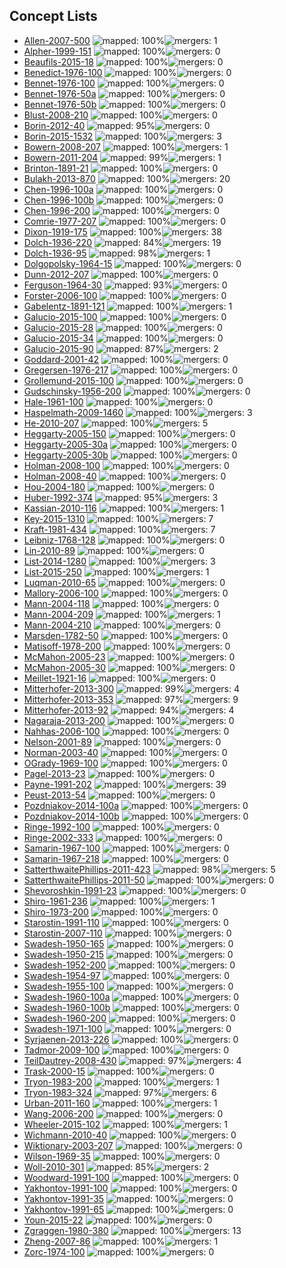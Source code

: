 ## Concept Lists

 - [Allen-2007-500](Allen-2007-500.tsv) ![mapped: 100%](https://img.shields.io/badge/mapped-100%25-brightgreen.svg "mapped: 100%")![mergers: 1](https://img.shields.io/badge/mergers-1-red.svg "mergers: 1")
 - [Alpher-1999-151](Alpher-1999-151.tsv) ![mapped: 100%](https://img.shields.io/badge/mapped-100%25-brightgreen.svg "mapped: 100%")![mergers: 0](https://img.shields.io/badge/mergers-0-brightgreen.svg "mergers: 0")
 - [Beaufils-2015-18](Beaufils-2015-18.tsv) ![mapped: 100%](https://img.shields.io/badge/mapped-100%25-brightgreen.svg "mapped: 100%")![mergers: 0](https://img.shields.io/badge/mergers-0-brightgreen.svg "mergers: 0")
 - [Benedict-1976-100](Benedict-1976-100.tsv) ![mapped: 100%](https://img.shields.io/badge/mapped-100%25-brightgreen.svg "mapped: 100%")![mergers: 0](https://img.shields.io/badge/mergers-0-brightgreen.svg "mergers: 0")
 - [Bennet-1976-100](Bennet-1976-100.tsv) ![mapped: 100%](https://img.shields.io/badge/mapped-100%25-brightgreen.svg "mapped: 100%")![mergers: 0](https://img.shields.io/badge/mergers-0-brightgreen.svg "mergers: 0")
 - [Bennet-1976-50a](Bennet-1976-50a.tsv) ![mapped: 100%](https://img.shields.io/badge/mapped-100%25-brightgreen.svg "mapped: 100%")![mergers: 0](https://img.shields.io/badge/mergers-0-brightgreen.svg "mergers: 0")
 - [Bennet-1976-50b](Bennet-1976-50b.tsv) ![mapped: 100%](https://img.shields.io/badge/mapped-100%25-brightgreen.svg "mapped: 100%")![mergers: 0](https://img.shields.io/badge/mergers-0-brightgreen.svg "mergers: 0")
 - [Blust-2008-210](Blust-2008-210.tsv) ![mapped: 100%](https://img.shields.io/badge/mapped-100%25-brightgreen.svg "mapped: 100%")![mergers: 0](https://img.shields.io/badge/mergers-0-brightgreen.svg "mergers: 0")
 - [Borin-2012-40](Borin-2012-40.tsv) ![mapped: 95%](https://img.shields.io/badge/mapped-95%25-red.svg "mapped: 95%")![mergers: 0](https://img.shields.io/badge/mergers-0-brightgreen.svg "mergers: 0")
 - [Borin-2015-1532](Borin-2015-1532.tsv) ![mapped: 100%](https://img.shields.io/badge/mapped-100%25-brightgreen.svg "mapped: 100%")![mergers: 3](https://img.shields.io/badge/mergers-3-red.svg "mergers: 3")
 - [Bowern-2008-207](Bowern-2008-207.tsv) ![mapped: 100%](https://img.shields.io/badge/mapped-100%25-brightgreen.svg "mapped: 100%")![mergers: 1](https://img.shields.io/badge/mergers-1-red.svg "mergers: 1")
 - [Bowern-2011-204](Bowern-2011-204.tsv) ![mapped: 99%](https://img.shields.io/badge/mapped-99%25-brightgreen.svg "mapped: 99%")![mergers: 1](https://img.shields.io/badge/mergers-1-red.svg "mergers: 1")
 - [Brinton-1891-21](Brinton-1891-21.tsv) ![mapped: 100%](https://img.shields.io/badge/mapped-100%25-brightgreen.svg "mapped: 100%")![mergers: 0](https://img.shields.io/badge/mergers-0-brightgreen.svg "mergers: 0")
 - [Bulakh-2013-870](Bulakh-2013-870.tsv) ![mapped: 100%](https://img.shields.io/badge/mapped-100%25-brightgreen.svg "mapped: 100%")![mergers: 20](https://img.shields.io/badge/mergers-20-red.svg "mergers: 20")
 - [Chen-1996-100a](Chen-1996-100a.tsv) ![mapped: 100%](https://img.shields.io/badge/mapped-100%25-brightgreen.svg "mapped: 100%")![mergers: 0](https://img.shields.io/badge/mergers-0-brightgreen.svg "mergers: 0")
 - [Chen-1996-100b](Chen-1996-100b.tsv) ![mapped: 100%](https://img.shields.io/badge/mapped-100%25-brightgreen.svg "mapped: 100%")![mergers: 0](https://img.shields.io/badge/mergers-0-brightgreen.svg "mergers: 0")
 - [Chen-1996-200](Chen-1996-200.tsv) ![mapped: 100%](https://img.shields.io/badge/mapped-100%25-brightgreen.svg "mapped: 100%")![mergers: 0](https://img.shields.io/badge/mergers-0-brightgreen.svg "mergers: 0")
 - [Comrie-1977-207](Comrie-1977-207.tsv) ![mapped: 100%](https://img.shields.io/badge/mapped-100%25-brightgreen.svg "mapped: 100%")![mergers: 0](https://img.shields.io/badge/mergers-0-brightgreen.svg "mergers: 0")
 - [Dixon-1919-175](Dixon-1919-175.tsv) ![mapped: 100%](https://img.shields.io/badge/mapped-100%25-brightgreen.svg "mapped: 100%")![mergers: 38](https://img.shields.io/badge/mergers-38-red.svg "mergers: 38")
 - [Dolch-1936-220](Dolch-1936-220.tsv) ![mapped: 84%](https://img.shields.io/badge/mapped-84%25-red.svg "mapped: 84%")![mergers: 19](https://img.shields.io/badge/mergers-19-red.svg "mergers: 19")
 - [Dolch-1936-95](Dolch-1936-95.tsv) ![mapped: 98%](https://img.shields.io/badge/mapped-98%25-red.svg "mapped: 98%")![mergers: 1](https://img.shields.io/badge/mergers-1-red.svg "mergers: 1")
 - [Dolgopolsky-1964-15](Dolgopolsky-1964-15.tsv) ![mapped: 100%](https://img.shields.io/badge/mapped-100%25-brightgreen.svg "mapped: 100%")![mergers: 0](https://img.shields.io/badge/mergers-0-brightgreen.svg "mergers: 0")
 - [Dunn-2012-207](Dunn-2012-207.tsv) ![mapped: 100%](https://img.shields.io/badge/mapped-100%25-brightgreen.svg "mapped: 100%")![mergers: 0](https://img.shields.io/badge/mergers-0-brightgreen.svg "mergers: 0")
 - [Ferguson-1964-30](Ferguson-1964-30.tsv) ![mapped: 93%](https://img.shields.io/badge/mapped-93%25-red.svg "mapped: 93%")![mergers: 0](https://img.shields.io/badge/mergers-0-brightgreen.svg "mergers: 0")
 - [Forster-2006-100](Forster-2006-100.tsv) ![mapped: 100%](https://img.shields.io/badge/mapped-100%25-brightgreen.svg "mapped: 100%")![mergers: 0](https://img.shields.io/badge/mergers-0-brightgreen.svg "mergers: 0")
 - [Gabelentz-1891-121](Gabelentz-1891-121.tsv) ![mapped: 100%](https://img.shields.io/badge/mapped-100%25-brightgreen.svg "mapped: 100%")![mergers: 1](https://img.shields.io/badge/mergers-1-red.svg "mergers: 1")
 - [Galucio-2015-100](Galucio-2015-100.tsv) ![mapped: 100%](https://img.shields.io/badge/mapped-100%25-brightgreen.svg "mapped: 100%")![mergers: 0](https://img.shields.io/badge/mergers-0-brightgreen.svg "mergers: 0")
 - [Galucio-2015-28](Galucio-2015-28.tsv) ![mapped: 100%](https://img.shields.io/badge/mapped-100%25-brightgreen.svg "mapped: 100%")![mergers: 0](https://img.shields.io/badge/mergers-0-brightgreen.svg "mergers: 0")
 - [Galucio-2015-34](Galucio-2015-34.tsv) ![mapped: 100%](https://img.shields.io/badge/mapped-100%25-brightgreen.svg "mapped: 100%")![mergers: 0](https://img.shields.io/badge/mergers-0-brightgreen.svg "mergers: 0")
 - [Galucio-2015-90](Galucio-2015-90.tsv) ![mapped: 87%](https://img.shields.io/badge/mapped-87%25-red.svg "mapped: 87%")![mergers: 2](https://img.shields.io/badge/mergers-2-red.svg "mergers: 2")
 - [Goddard-2001-42](Goddard-2001-42.tsv) ![mapped: 100%](https://img.shields.io/badge/mapped-100%25-brightgreen.svg "mapped: 100%")![mergers: 0](https://img.shields.io/badge/mergers-0-brightgreen.svg "mergers: 0")
 - [Gregersen-1976-217](Gregersen-1976-217.tsv) ![mapped: 100%](https://img.shields.io/badge/mapped-100%25-brightgreen.svg "mapped: 100%")![mergers: 0](https://img.shields.io/badge/mergers-0-brightgreen.svg "mergers: 0")
 - [Grollemund-2015-100](Grollemund-2015-100.tsv) ![mapped: 100%](https://img.shields.io/badge/mapped-100%25-brightgreen.svg "mapped: 100%")![mergers: 0](https://img.shields.io/badge/mergers-0-brightgreen.svg "mergers: 0")
 - [Gudschinsky-1956-200](Gudschinsky-1956-200.tsv) ![mapped: 100%](https://img.shields.io/badge/mapped-100%25-brightgreen.svg "mapped: 100%")![mergers: 0](https://img.shields.io/badge/mergers-0-brightgreen.svg "mergers: 0")
 - [Hale-1961-100](Hale-1961-100.tsv) ![mapped: 100%](https://img.shields.io/badge/mapped-100%25-brightgreen.svg "mapped: 100%")![mergers: 0](https://img.shields.io/badge/mergers-0-brightgreen.svg "mergers: 0")
 - [Haspelmath-2009-1460](Haspelmath-2009-1460.tsv) ![mapped: 100%](https://img.shields.io/badge/mapped-100%25-brightgreen.svg "mapped: 100%")![mergers: 3](https://img.shields.io/badge/mergers-3-red.svg "mergers: 3")
 - [He-2010-207](He-2010-207.tsv) ![mapped: 100%](https://img.shields.io/badge/mapped-100%25-brightgreen.svg "mapped: 100%")![mergers: 5](https://img.shields.io/badge/mergers-5-red.svg "mergers: 5")
 - [Heggarty-2005-150](Heggarty-2005-150.tsv) ![mapped: 100%](https://img.shields.io/badge/mapped-100%25-brightgreen.svg "mapped: 100%")![mergers: 0](https://img.shields.io/badge/mergers-0-brightgreen.svg "mergers: 0")
 - [Heggarty-2005-30a](Heggarty-2005-30a.tsv) ![mapped: 100%](https://img.shields.io/badge/mapped-100%25-brightgreen.svg "mapped: 100%")![mergers: 0](https://img.shields.io/badge/mergers-0-brightgreen.svg "mergers: 0")
 - [Heggarty-2005-30b](Heggarty-2005-30b.tsv) ![mapped: 100%](https://img.shields.io/badge/mapped-100%25-brightgreen.svg "mapped: 100%")![mergers: 0](https://img.shields.io/badge/mergers-0-brightgreen.svg "mergers: 0")
 - [Holman-2008-100](Holman-2008-100.tsv) ![mapped: 100%](https://img.shields.io/badge/mapped-100%25-brightgreen.svg "mapped: 100%")![mergers: 0](https://img.shields.io/badge/mergers-0-brightgreen.svg "mergers: 0")
 - [Holman-2008-40](Holman-2008-40.tsv) ![mapped: 100%](https://img.shields.io/badge/mapped-100%25-brightgreen.svg "mapped: 100%")![mergers: 0](https://img.shields.io/badge/mergers-0-brightgreen.svg "mergers: 0")
 - [Hou-2004-180](Hou-2004-180.tsv) ![mapped: 100%](https://img.shields.io/badge/mapped-100%25-brightgreen.svg "mapped: 100%")![mergers: 0](https://img.shields.io/badge/mergers-0-brightgreen.svg "mergers: 0")
 - [Huber-1992-374](Huber-1992-374.tsv) ![mapped: 95%](https://img.shields.io/badge/mapped-95%25-red.svg "mapped: 95%")![mergers: 3](https://img.shields.io/badge/mergers-3-red.svg "mergers: 3")
 - [Kassian-2010-116](Kassian-2010-116.tsv) ![mapped: 100%](https://img.shields.io/badge/mapped-100%25-brightgreen.svg "mapped: 100%")![mergers: 1](https://img.shields.io/badge/mergers-1-red.svg "mergers: 1")
 - [Key-2015-1310](Key-2015-1310.tsv) ![mapped: 100%](https://img.shields.io/badge/mapped-100%25-brightgreen.svg "mapped: 100%")![mergers: 7](https://img.shields.io/badge/mergers-7-red.svg "mergers: 7")
 - [Kraft-1981-434](Kraft-1981-434.tsv) ![mapped: 100%](https://img.shields.io/badge/mapped-100%25-brightgreen.svg "mapped: 100%")![mergers: 7](https://img.shields.io/badge/mergers-7-red.svg "mergers: 7")
 - [Leibniz-1768-128](Leibniz-1768-128.tsv) ![mapped: 100%](https://img.shields.io/badge/mapped-100%25-brightgreen.svg "mapped: 100%")![mergers: 0](https://img.shields.io/badge/mergers-0-brightgreen.svg "mergers: 0")
 - [Lin-2010-89](Lin-2010-89.tsv) ![mapped: 100%](https://img.shields.io/badge/mapped-100%25-brightgreen.svg "mapped: 100%")![mergers: 0](https://img.shields.io/badge/mergers-0-brightgreen.svg "mergers: 0")
 - [List-2014-1280](List-2014-1280.tsv) ![mapped: 100%](https://img.shields.io/badge/mapped-100%25-brightgreen.svg "mapped: 100%")![mergers: 3](https://img.shields.io/badge/mergers-3-red.svg "mergers: 3")
 - [List-2015-250](List-2015-250.tsv) ![mapped: 100%](https://img.shields.io/badge/mapped-100%25-brightgreen.svg "mapped: 100%")![mergers: 1](https://img.shields.io/badge/mergers-1-red.svg "mergers: 1")
 - [Luqman-2010-65](Luqman-2010-65.tsv) ![mapped: 100%](https://img.shields.io/badge/mapped-100%25-brightgreen.svg "mapped: 100%")![mergers: 0](https://img.shields.io/badge/mergers-0-brightgreen.svg "mergers: 0")
 - [Mallory-2006-100](Mallory-2006-100.tsv) ![mapped: 100%](https://img.shields.io/badge/mapped-100%25-brightgreen.svg "mapped: 100%")![mergers: 0](https://img.shields.io/badge/mergers-0-brightgreen.svg "mergers: 0")
 - [Mann-2004-118](Mann-2004-118.tsv) ![mapped: 100%](https://img.shields.io/badge/mapped-100%25-brightgreen.svg "mapped: 100%")![mergers: 0](https://img.shields.io/badge/mergers-0-brightgreen.svg "mergers: 0")
 - [Mann-2004-209](Mann-2004-209.tsv) ![mapped: 100%](https://img.shields.io/badge/mapped-100%25-brightgreen.svg "mapped: 100%")![mergers: 1](https://img.shields.io/badge/mergers-1-red.svg "mergers: 1")
 - [Mann-2004-210](Mann-2004-210.tsv) ![mapped: 100%](https://img.shields.io/badge/mapped-100%25-brightgreen.svg "mapped: 100%")![mergers: 0](https://img.shields.io/badge/mergers-0-brightgreen.svg "mergers: 0")
 - [Marsden-1782-50](Marsden-1782-50.tsv) ![mapped: 100%](https://img.shields.io/badge/mapped-100%25-brightgreen.svg "mapped: 100%")![mergers: 0](https://img.shields.io/badge/mergers-0-brightgreen.svg "mergers: 0")
 - [Matisoff-1978-200](Matisoff-1978-200.tsv) ![mapped: 100%](https://img.shields.io/badge/mapped-100%25-brightgreen.svg "mapped: 100%")![mergers: 0](https://img.shields.io/badge/mergers-0-brightgreen.svg "mergers: 0")
 - [McMahon-2005-23](McMahon-2005-23.tsv) ![mapped: 100%](https://img.shields.io/badge/mapped-100%25-brightgreen.svg "mapped: 100%")![mergers: 0](https://img.shields.io/badge/mergers-0-brightgreen.svg "mergers: 0")
 - [McMahon-2005-30](McMahon-2005-30.tsv) ![mapped: 100%](https://img.shields.io/badge/mapped-100%25-brightgreen.svg "mapped: 100%")![mergers: 0](https://img.shields.io/badge/mergers-0-brightgreen.svg "mergers: 0")
 - [Meillet-1921-16](Meillet-1921-16.tsv) ![mapped: 100%](https://img.shields.io/badge/mapped-100%25-brightgreen.svg "mapped: 100%")![mergers: 0](https://img.shields.io/badge/mergers-0-brightgreen.svg "mergers: 0")
 - [Mitterhofer-2013-300](Mitterhofer-2013-300.tsv) ![mapped: 99%](https://img.shields.io/badge/mapped-99%25-brightgreen.svg "mapped: 99%")![mergers: 4](https://img.shields.io/badge/mergers-4-red.svg "mergers: 4")
 - [Mitterhofer-2013-353](Mitterhofer-2013-353.tsv) ![mapped: 97%](https://img.shields.io/badge/mapped-97%25-red.svg "mapped: 97%")![mergers: 9](https://img.shields.io/badge/mergers-9-red.svg "mergers: 9")
 - [Mitterhofer-2013-92](Mitterhofer-2013-92.tsv) ![mapped: 94%](https://img.shields.io/badge/mapped-94%25-red.svg "mapped: 94%")![mergers: 4](https://img.shields.io/badge/mergers-4-red.svg "mergers: 4")
 - [Nagaraja-2013-200](Nagaraja-2013-200.tsv) ![mapped: 100%](https://img.shields.io/badge/mapped-100%25-brightgreen.svg "mapped: 100%")![mergers: 0](https://img.shields.io/badge/mergers-0-brightgreen.svg "mergers: 0")
 - [Nahhas-2006-100](Nahhas-2006-100.tsv) ![mapped: 100%](https://img.shields.io/badge/mapped-100%25-brightgreen.svg "mapped: 100%")![mergers: 0](https://img.shields.io/badge/mergers-0-brightgreen.svg "mergers: 0")
 - [Nelson-2001-89](Nelson-2001-89.tsv) ![mapped: 100%](https://img.shields.io/badge/mapped-100%25-brightgreen.svg "mapped: 100%")![mergers: 0](https://img.shields.io/badge/mergers-0-brightgreen.svg "mergers: 0")
 - [Norman-2003-40](Norman-2003-40.tsv) ![mapped: 100%](https://img.shields.io/badge/mapped-100%25-brightgreen.svg "mapped: 100%")![mergers: 0](https://img.shields.io/badge/mergers-0-brightgreen.svg "mergers: 0")
 - [OGrady-1969-100](OGrady-1969-100.tsv) ![mapped: 100%](https://img.shields.io/badge/mapped-100%25-brightgreen.svg "mapped: 100%")![mergers: 0](https://img.shields.io/badge/mergers-0-brightgreen.svg "mergers: 0")
 - [Pagel-2013-23](Pagel-2013-23.tsv) ![mapped: 100%](https://img.shields.io/badge/mapped-100%25-brightgreen.svg "mapped: 100%")![mergers: 0](https://img.shields.io/badge/mergers-0-brightgreen.svg "mergers: 0")
 - [Payne-1991-202](Payne-1991-202.tsv) ![mapped: 100%](https://img.shields.io/badge/mapped-100%25-brightgreen.svg "mapped: 100%")![mergers: 39](https://img.shields.io/badge/mergers-39-red.svg "mergers: 39")
 - [Peust-2013-54](Peust-2013-54.tsv) ![mapped: 100%](https://img.shields.io/badge/mapped-100%25-brightgreen.svg "mapped: 100%")![mergers: 0](https://img.shields.io/badge/mergers-0-brightgreen.svg "mergers: 0")
 - [Pozdniakov-2014-100a](Pozdniakov-2014-100a.tsv) ![mapped: 100%](https://img.shields.io/badge/mapped-100%25-brightgreen.svg "mapped: 100%")![mergers: 0](https://img.shields.io/badge/mergers-0-brightgreen.svg "mergers: 0")
 - [Pozdniakov-2014-100b](Pozdniakov-2014-100b.tsv) ![mapped: 100%](https://img.shields.io/badge/mapped-100%25-brightgreen.svg "mapped: 100%")![mergers: 0](https://img.shields.io/badge/mergers-0-brightgreen.svg "mergers: 0")
 - [Ringe-1992-100](Ringe-1992-100.tsv) ![mapped: 100%](https://img.shields.io/badge/mapped-100%25-brightgreen.svg "mapped: 100%")![mergers: 0](https://img.shields.io/badge/mergers-0-brightgreen.svg "mergers: 0")
 - [Ringe-2002-333](Ringe-2002-333.tsv) ![mapped: 100%](https://img.shields.io/badge/mapped-100%25-brightgreen.svg "mapped: 100%")![mergers: 0](https://img.shields.io/badge/mergers-0-brightgreen.svg "mergers: 0")
 - [Samarin-1967-100](Samarin-1967-100.tsv) ![mapped: 100%](https://img.shields.io/badge/mapped-100%25-brightgreen.svg "mapped: 100%")![mergers: 0](https://img.shields.io/badge/mergers-0-brightgreen.svg "mergers: 0")
 - [Samarin-1967-218](Samarin-1967-218.tsv) ![mapped: 100%](https://img.shields.io/badge/mapped-100%25-brightgreen.svg "mapped: 100%")![mergers: 0](https://img.shields.io/badge/mergers-0-brightgreen.svg "mergers: 0")
 - [SatterthwaitePhillips-2011-423](SatterthwaitePhillips-2011-423.tsv) ![mapped: 98%](https://img.shields.io/badge/mapped-98%25-red.svg "mapped: 98%")![mergers: 5](https://img.shields.io/badge/mergers-5-red.svg "mergers: 5")
 - [SatterthwaitePhillips-2011-50](SatterthwaitePhillips-2011-50.tsv) ![mapped: 100%](https://img.shields.io/badge/mapped-100%25-brightgreen.svg "mapped: 100%")![mergers: 0](https://img.shields.io/badge/mergers-0-brightgreen.svg "mergers: 0")
 - [Shevoroshkin-1991-23](Shevoroshkin-1991-23.tsv) ![mapped: 100%](https://img.shields.io/badge/mapped-100%25-brightgreen.svg "mapped: 100%")![mergers: 0](https://img.shields.io/badge/mergers-0-brightgreen.svg "mergers: 0")
 - [Shiro-1961-236](Shiro-1961-236.tsv) ![mapped: 100%](https://img.shields.io/badge/mapped-100%25-brightgreen.svg "mapped: 100%")![mergers: 1](https://img.shields.io/badge/mergers-1-red.svg "mergers: 1")
 - [Shiro-1973-200](Shiro-1973-200.tsv) ![mapped: 100%](https://img.shields.io/badge/mapped-100%25-brightgreen.svg "mapped: 100%")![mergers: 0](https://img.shields.io/badge/mergers-0-brightgreen.svg "mergers: 0")
 - [Starostin-1991-110](Starostin-1991-110.tsv) ![mapped: 100%](https://img.shields.io/badge/mapped-100%25-brightgreen.svg "mapped: 100%")![mergers: 0](https://img.shields.io/badge/mergers-0-brightgreen.svg "mergers: 0")
 - [Starostin-2007-110](Starostin-2007-110.tsv) ![mapped: 100%](https://img.shields.io/badge/mapped-100%25-brightgreen.svg "mapped: 100%")![mergers: 0](https://img.shields.io/badge/mergers-0-brightgreen.svg "mergers: 0")
 - [Swadesh-1950-165](Swadesh-1950-165.tsv) ![mapped: 100%](https://img.shields.io/badge/mapped-100%25-brightgreen.svg "mapped: 100%")![mergers: 0](https://img.shields.io/badge/mergers-0-brightgreen.svg "mergers: 0")
 - [Swadesh-1950-215](Swadesh-1950-215.tsv) ![mapped: 100%](https://img.shields.io/badge/mapped-100%25-brightgreen.svg "mapped: 100%")![mergers: 0](https://img.shields.io/badge/mergers-0-brightgreen.svg "mergers: 0")
 - [Swadesh-1952-200](Swadesh-1952-200.tsv) ![mapped: 100%](https://img.shields.io/badge/mapped-100%25-brightgreen.svg "mapped: 100%")![mergers: 0](https://img.shields.io/badge/mergers-0-brightgreen.svg "mergers: 0")
 - [Swadesh-1954-97](Swadesh-1954-97.tsv) ![mapped: 100%](https://img.shields.io/badge/mapped-100%25-brightgreen.svg "mapped: 100%")![mergers: 0](https://img.shields.io/badge/mergers-0-brightgreen.svg "mergers: 0")
 - [Swadesh-1955-100](Swadesh-1955-100.tsv) ![mapped: 100%](https://img.shields.io/badge/mapped-100%25-brightgreen.svg "mapped: 100%")![mergers: 0](https://img.shields.io/badge/mergers-0-brightgreen.svg "mergers: 0")
 - [Swadesh-1960-100a](Swadesh-1960-100a.tsv) ![mapped: 100%](https://img.shields.io/badge/mapped-100%25-brightgreen.svg "mapped: 100%")![mergers: 0](https://img.shields.io/badge/mergers-0-brightgreen.svg "mergers: 0")
 - [Swadesh-1960-100b](Swadesh-1960-100b.tsv) ![mapped: 100%](https://img.shields.io/badge/mapped-100%25-brightgreen.svg "mapped: 100%")![mergers: 0](https://img.shields.io/badge/mergers-0-brightgreen.svg "mergers: 0")
 - [Swadesh-1960-200](Swadesh-1960-200.tsv) ![mapped: 100%](https://img.shields.io/badge/mapped-100%25-brightgreen.svg "mapped: 100%")![mergers: 0](https://img.shields.io/badge/mergers-0-brightgreen.svg "mergers: 0")
 - [Swadesh-1971-100](Swadesh-1971-100.tsv) ![mapped: 100%](https://img.shields.io/badge/mapped-100%25-brightgreen.svg "mapped: 100%")![mergers: 0](https://img.shields.io/badge/mergers-0-brightgreen.svg "mergers: 0")
 - [Syrjaenen-2013-226](Syrjaenen-2013-226.tsv) ![mapped: 100%](https://img.shields.io/badge/mapped-100%25-brightgreen.svg "mapped: 100%")![mergers: 0](https://img.shields.io/badge/mergers-0-brightgreen.svg "mergers: 0")
 - [Tadmor-2009-100](Tadmor-2009-100.tsv) ![mapped: 100%](https://img.shields.io/badge/mapped-100%25-brightgreen.svg "mapped: 100%")![mergers: 0](https://img.shields.io/badge/mergers-0-brightgreen.svg "mergers: 0")
 - [TeilDautrey-2008-430](TeilDautrey-2008-430.tsv) ![mapped: 97%](https://img.shields.io/badge/mapped-97%25-red.svg "mapped: 97%")![mergers: 4](https://img.shields.io/badge/mergers-4-red.svg "mergers: 4")
 - [Trask-2000-15](Trask-2000-15.tsv) ![mapped: 100%](https://img.shields.io/badge/mapped-100%25-brightgreen.svg "mapped: 100%")![mergers: 0](https://img.shields.io/badge/mergers-0-brightgreen.svg "mergers: 0")
 - [Tryon-1983-200](Tryon-1983-200.tsv) ![mapped: 100%](https://img.shields.io/badge/mapped-100%25-brightgreen.svg "mapped: 100%")![mergers: 1](https://img.shields.io/badge/mergers-1-red.svg "mergers: 1")
 - [Tryon-1983-324](Tryon-1983-324.tsv) ![mapped: 97%](https://img.shields.io/badge/mapped-97%25-red.svg "mapped: 97%")![mergers: 6](https://img.shields.io/badge/mergers-6-red.svg "mergers: 6")
 - [Urban-2011-160](Urban-2011-160.tsv) ![mapped: 100%](https://img.shields.io/badge/mapped-100%25-brightgreen.svg "mapped: 100%")![mergers: 1](https://img.shields.io/badge/mergers-1-red.svg "mergers: 1")
 - [Wang-2006-200](Wang-2006-200.tsv) ![mapped: 100%](https://img.shields.io/badge/mapped-100%25-brightgreen.svg "mapped: 100%")![mergers: 0](https://img.shields.io/badge/mergers-0-brightgreen.svg "mergers: 0")
 - [Wheeler-2015-102](Wheeler-2015-102.tsv) ![mapped: 100%](https://img.shields.io/badge/mapped-100%25-brightgreen.svg "mapped: 100%")![mergers: 1](https://img.shields.io/badge/mergers-1-red.svg "mergers: 1")
 - [Wichmann-2010-40](Wichmann-2010-40.tsv) ![mapped: 100%](https://img.shields.io/badge/mapped-100%25-brightgreen.svg "mapped: 100%")![mergers: 0](https://img.shields.io/badge/mergers-0-brightgreen.svg "mergers: 0")
 - [Wiktionary-2003-207](Wiktionary-2003-207.tsv) ![mapped: 100%](https://img.shields.io/badge/mapped-100%25-brightgreen.svg "mapped: 100%")![mergers: 0](https://img.shields.io/badge/mergers-0-brightgreen.svg "mergers: 0")
 - [Wilson-1969-35](Wilson-1969-35.tsv) ![mapped: 100%](https://img.shields.io/badge/mapped-100%25-brightgreen.svg "mapped: 100%")![mergers: 0](https://img.shields.io/badge/mergers-0-brightgreen.svg "mergers: 0")
 - [Woll-2010-301](Woll-2010-301.tsv) ![mapped: 85%](https://img.shields.io/badge/mapped-85%25-red.svg "mapped: 85%")![mergers: 2](https://img.shields.io/badge/mergers-2-red.svg "mergers: 2")
 - [Woodward-1991-100](Woodward-1991-100.tsv) ![mapped: 100%](https://img.shields.io/badge/mapped-100%25-brightgreen.svg "mapped: 100%")![mergers: 0](https://img.shields.io/badge/mergers-0-brightgreen.svg "mergers: 0")
 - [Yakhontov-1991-100](Yakhontov-1991-100.tsv) ![mapped: 100%](https://img.shields.io/badge/mapped-100%25-brightgreen.svg "mapped: 100%")![mergers: 0](https://img.shields.io/badge/mergers-0-brightgreen.svg "mergers: 0")
 - [Yakhontov-1991-35](Yakhontov-1991-35.tsv) ![mapped: 100%](https://img.shields.io/badge/mapped-100%25-brightgreen.svg "mapped: 100%")![mergers: 0](https://img.shields.io/badge/mergers-0-brightgreen.svg "mergers: 0")
 - [Yakhontov-1991-65](Yakhontov-1991-65.tsv) ![mapped: 100%](https://img.shields.io/badge/mapped-100%25-brightgreen.svg "mapped: 100%")![mergers: 0](https://img.shields.io/badge/mergers-0-brightgreen.svg "mergers: 0")
 - [Youn-2015-22](Youn-2015-22.tsv) ![mapped: 100%](https://img.shields.io/badge/mapped-100%25-brightgreen.svg "mapped: 100%")![mergers: 0](https://img.shields.io/badge/mergers-0-brightgreen.svg "mergers: 0")
 - [Zgraggen-1980-380](Zgraggen-1980-380.tsv) ![mapped: 100%](https://img.shields.io/badge/mapped-100%25-brightgreen.svg "mapped: 100%")![mergers: 13](https://img.shields.io/badge/mergers-13-red.svg "mergers: 13")
 - [Zheng-2007-86](Zheng-2007-86.tsv) ![mapped: 100%](https://img.shields.io/badge/mapped-100%25-brightgreen.svg "mapped: 100%")![mergers: 1](https://img.shields.io/badge/mergers-1-red.svg "mergers: 1")
 - [Zorc-1974-100](Zorc-1974-100.tsv) ![mapped: 100%](https://img.shields.io/badge/mapped-100%25-brightgreen.svg "mapped: 100%")![mergers: 0](https://img.shields.io/badge/mergers-0-brightgreen.svg "mergers: 0")